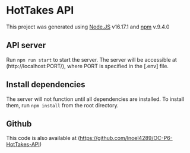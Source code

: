 # HotTakes API

This project was generated using [Node.JS](https://nodejs.org/en/) v16.17.1
 and [npm](https://www.npmjs.com/) v.9.4.0

## API server

Run `npm run start` to start the server. The server will be accessible at (http://localhost:PORT/), where PORT is specified in the [.env] file.

## Install dependencies

The server will not function until all dependencies are installed. To install them, run `npm install` from the root directory.

## Github

This code is also available at (https://github.com/lnoel4289/OC-P6-HotTakes-API)